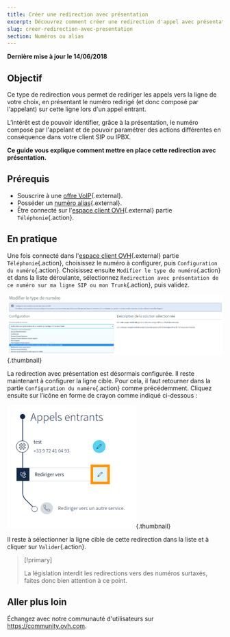 ```yaml
---
title: Créer une redirection avec présentation
excerpt: Découvrez comment créer une redirection d'appel avec présentation
slug: creer-redirection-avec-presentation
section: Numéros ou alias
---
```


**Dernière mise à jour le 14/06/2018**

## Objectif

Ce type de redirection vous permet de rediriger les appels vers la ligne de votre choix, en présentant le numéro redirigé (et donc composé par l'appelant) sur cette ligne lors d'un appel entrant.

L’intérêt est de pouvoir identifier, grâce à la présentation, le numéro composé par l'appelant et de pouvoir paramétrer des actions différentes en conséquence dans votre client SIP ou IPBX.

**Ce guide vous explique comment mettre en place cette redirection avec présentation.**

## Prérequis

- Souscrire à une [offre VoIP](https://www.ovhtelecom.fr/telephonie/voip/){.external}.
- Posséder un [numéro alias](https://www.ovhtelecom.fr/telephonie/numeros/){.external}.
- Être connecté sur l'[espace client OVH](https://www.ovhtelecom.fr/manager/#/){.external} partie `Téléphonie`{.action}.


## En pratique

Une fois connecté dans l'[espace client OVH](https://www.ovhtelecom.fr/manager/#/){.external} partie `Téléphonie`{.action}, choisissez le numéro à configurer, puis `Configuration du numéro`{.action}. Choisissez ensuite `Modifier le type de numéro`{.action} et dans la liste déroulante, sélectionnez `Redirection avec présentation de ce numéro sur ma ligne SIP ou mon Trunk`{.action}, puis validez. 

![Menu de création d'une redirection avec présentation](images/redirection_presentation_menu.png){.thumbnail}


La redirection avec présentation est désormais configurée. Il reste maintenant à configurer la ligne cible. Pour cela, il faut retourner dans la partie `Configuration du numéro`{.action} comme précédemment. Cliquez ensuite sur l’icône en forme de crayon comme indiqué ci-dessous :


![Ajout d'une ligne cible](images/ligne_cible.png){.thumbnail}

Il reste à sélectionner la ligne cible de cette redirection dans la liste et à cliquer sur `Valider`{.action}.

> [!primary]
>
> La législation interdit les redirections vers des numéros surtaxés, faites donc bien attention à ce point. 
>



## Aller plus loin

Échangez avec notre communauté d'utilisateurs sur <https://community.ovh.com>.